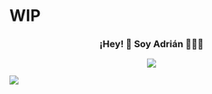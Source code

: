 # WIP
<p align="center" width="200">
   <h3 align="center">¡Hey! 👋 Soy Adrián 👨🏻‍💻</h3>
</p>

<p align="center">
  <a href="https://skillicons.dev">
    <img src="https://skillicons.dev/icons?i=cs,dotnet,git,java,js,jquery,html,css,mysql,nodejs,php,postman,py,bash)(https://skillicons.dev" />
  </a>
</p>
<a href="https://github.com/anuraghazra/anuraghazra.github.io">
  <img align="center" src="https://github-readme-stats-ep0w25z1v-iperfectfurius.vercel.app/api?username=iperfectfurius&show_icons=true&theme=radical">
</a>